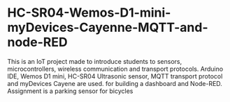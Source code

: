 # HC-SR04-Wemos-D1-mini-myDevices-Cayenne-MQTT-and-node-RED
This is an IoT project made to introduce students to sensors, microcontrollers, wireless communication and transport protocols. Arduino IDE, Wemos D1 mini, HC-SR04 Ultrasonic sensor, MQTT transport protocol and myDevices Cayene are used. for building a dashboard and Node-RED.  Assignment is a parking sensor for bicycles
